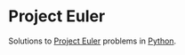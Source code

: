 # Project Euler
Solutions to [Project Euler](http://projecteuler.net) problems in [Python](http://python.org).
